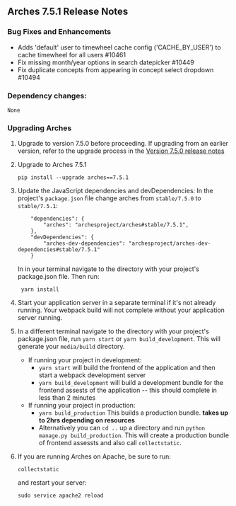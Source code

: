 Arches 7.5.1 Release Notes
--------------------------

### Bug Fixes and Enhancements

- Adds 'default' user to timewheel cache config ('CACHE_BY_USER') to cache timewheel for all users #10461
- Fix missing month/year options in search datepicker #10449
- Fix duplicate concepts from appearing in concept select dropdown #10494

### Dependency changes:
```
None
```

### Upgrading Arches

1. Upgrade to version 7.5.0 before proceeding. If upgrading from an earlier version, refer to the upgrade process in the [Version 7.5.0 release notes](https://github.com/archesproject/arches/blob/dev/7.5.x/releases/7.5.0.md)

2. Upgrade to Arches 7.5.1
    ```
    pip install --upgrade arches==7.5.1
    ```

3. Update the JavaScript dependencies and devDependencies:
    In the project's `package.json` file change arches from `stable/7.5.0` to `stable/7.5.1`:
    ```    
        "dependencies": {
            "arches": "archesproject/arches#stable/7.5.1",
        },
        "devDependencies": {
            "arches-dev-dependencies": "archesproject/arches-dev-dependencies#stable/7.5.1"
        }
    ```
    In in your terminal navigate to the directory with your project's package.json file. Then run:

        yarn install


4. Start your application server in a separate terminal if it's not already running. Your webpack build will not complete without your application server running.

5. In a different terminal navigate to the directory with your project's package.json file, run `yarn start` or `yarn build_development`. This will generate your `media/build` directory.
   - If running your project in development:
     -  `yarn start` will build the frontend of the application and then start a webpack development server
      - `yarn build_development` will build a development bundle for the frontend assests of the application -- this should complete in less than 2 minutes
    - If running your project in production:
      - `yarn build_production` This builds a production bundle. **takes up to 2hrs depending on resources**
      - Alternatively you can `cd ..` up a directory and run `python manage.py build_production`. This will create a production bundle of frontend assessts and also call `collectstatic`.
  

6. If you are running Arches on Apache, be sure to run:

    ```
    collectstatic
    ```
    and restart your server:
    ```
    sudo service apache2 reload
    ```

